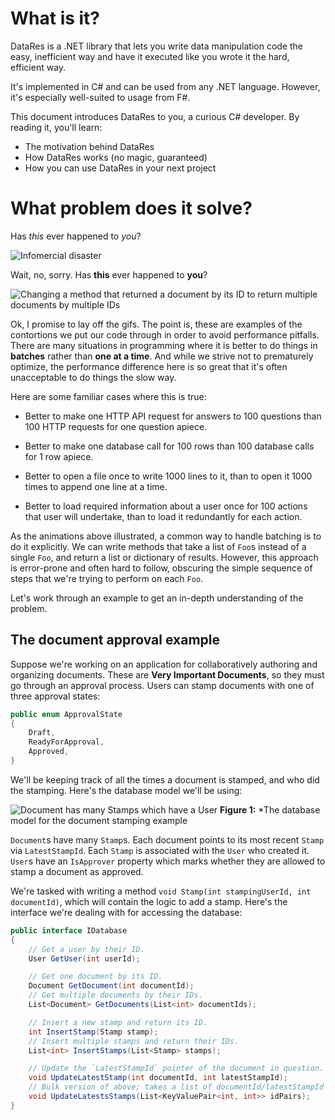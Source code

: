 # What is it?

  DataRes is a .NET library that lets you write data manipulation code
  the easy, inefficient way and have it executed like you wrote it the
  hard, efficient way.

  It's implemented in C# and can be used from any .NET language.
  However, it's especially well-suited to usage from F#.

  This document introduces DataRes to you, a curious C# developer.
  By reading it, you'll learn:

  * The motivation behind DataRes
  * How DataRes works (no magic, guaranteed)
  * How you can use DataRes in your next project

# What problem does it solve?

Has *this* ever happened to *you*?

![Infomercial disaster][cheetos]

Wait, no, sorry. Has **this** ever happened to **you**?

![Changing a method that returned a document by its ID to return multiple documents by multiple IDs][bulkifymethod]

Ok, I promise to lay off the gifs. The point is, these are examples of
the contortions we put our code through in order to avoid performance
pitfalls. There are many situations in programming where it is better
to do things in **batches** rather than **one at a time**. And while
we strive not to prematurely optimize, the performance difference here
is so great that it's often unacceptable to do things the slow way.

Here are some familiar cases where this is true:

* Better to make one HTTP API request for answers to 100 questions
  than 100 HTTP requests for one question apiece.

* Better to make one database call for 100 rows than 100 database
  calls for 1 row apiece.

* Better to open a file once to write 1000 lines to it, than to open
  it 1000 times to append one line at a time.

* Better to load required information about a user once for 100
  actions that user will undertake, than to load it redundantly for
  each action.

As the animations above illustrated, a common way to handle batching
is to do it explicitly. We can write methods that take a list of
`Foo`s instead of a single `Foo`, and return a list or dictionary of
results. However, this approach is error-prone and often hard to
follow, obscuring the simple sequence of steps that we're trying to
perform on each `Foo`.

Let's work through an example to get an in-depth understanding of the
problem.

## The document approval example

Suppose we're working on an application for collaboratively authoring
and organizing documents. These are **Very Important Documents**, so
they must go through an approval process. Users can stamp documents
with one of three approval states:

```csharp
public enum ApprovalState
{
    Draft,
    ReadyForApproval,
    Approved,
}
```

We'll be keeping track of all the times a document is stamped, and who
did the stamping. Here's the database model we'll be using:

![Document has many Stamps which have a User][documentdbmodel]
**Figure 1:** *The database model for the document stamping example

`Document`s have many `Stamp`s. Each document points to its most
recent `Stamp` via `LatestStampId`. Each `Stamp` is associated with
the `User` who created it. `User`s have an `IsApprover` property which
marks whether they are allowed to stamp a document as approved.

We're tasked with writing a method `void Stamp(int stampingUserId, int
documentId)`, which will contain the logic to add a stamp. Here's the
interface we're dealing with for accessing the database:

```csharp
public interface IDatabase
{
    // Get a user by their ID.
    User GetUser(int userId);

    // Get one document by its ID.
    Document GetDocument(int documentId);
    // Get multiple documents by their IDs.
    List<Document> GetDocuments(List<int> documentIds);

    // Insert a new stamp and return its ID.
    int InsertStamp(Stamp stamp);
    // Insert multiple stamps and return their IDs.
    List<int> InsertStamps(List<Stamp> stamps);

    // Update the `LatestStampId` pointer of the document in question.
    void UpdateLatestStamp(int documentId, int latestStampId);
    // Bulk version of above; takes a list of documentId/latestStampId pairs.
    void UpdateLatestsStamps(List<KeyValuePair<int, int>> idPairs);
}
```

[cheetos]: https://raw.githubusercontent.com/rspeele/Data.Resumption/master/Documentation/resources/cheetos.gif

[bulkifymethod]: https://raw.githubusercontent.com/rspeele/Data.Resumption/master/Documentation/resources/add-list-method.gif

[documentdbmodel]: https://raw.githubusercontent.com/rspeele/Data.Resumption/master/Documentation/resources/document-db-model.gv.png
